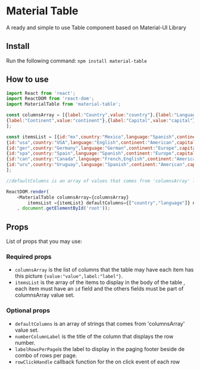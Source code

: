 # Material Table

A ready and simple to use Table component based on Material-UI Library

## Install
Run the following command:
`npm install material-table`

## How to use

```javascript
import React from 'react';
import ReactDOM from 'react-dom';
import MaterialTable from 'material-table';

const columnsArray = [{label:"Country",value:"country"},{label:"Language",value:"language"},
{label:"Continent",value:"continent"},{label:"Capital",value:"capital"}
];

const itemsList = [{id:"mx",country:"Mexico",language:"Spanish",continent:"American",capital:"Mexico City"},
{id:"usa",country:"USA",language:"English",continent:"American",capital:"Washington DC"},
{id:"ger",country:"Germany",language:"German",continent:"Europe",capital:"Berlin"},
{id:"spa",country:"Spain",language:"Spanish",continent:"Europe",capital:"Madrid"},
{id:"can",country:"Canada",language:"French,English",continent:"American",capital:"Ottawa"},
{id:"uru",country:"Uruguay",language:"Spanish",continent:"American",capital:"Montevideo"},
];  

//defaultColumns is an array of values that comes from 'columnsArray' list

ReactDOM.render( 
    <MaterialTable columnsArray={columnsArray}
        itemsList ={itemList} defaultColumns={["country","language"]} numberColumnLabel={"#"} />
    , document.getElementById('root'));
```

## Props
List of props that you may use:

### Required props

* `columnsArray` is the list of columns that the table may have each item has this picture `{value:"value",label:"label"}`.
* `itemsList` is the array of the items to display in the body of the table , each item must have an `id` field and the others fields must be part of columnsArray value set.

### Optional props
* `defaultColumns` is an array of strings  that comes from 'columnsArray' value set.
* `numberColumnLabel` is the title of the column that displays the row number.
* `labelRowsPerPage`is the label to display in the paging footer beside de combo of rows per page.
* `rowClickHandle` callback function for the on click event of each row

